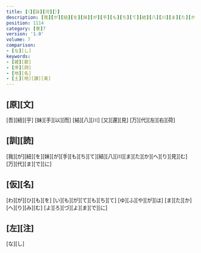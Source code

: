 ```yaml
---
title: [（][詠][河][）]
description: [我][が][紐][を][妹][が][手][も][ち][て][結][八][川][ま][た][か][へ][り][見][む][万][代][ま][で][に]
position: 1114
category: [巻]7
version: '1.0'
volume: 7
comparison:
- [な][し]
keywords:
- [雑][歌]
- [序][詞]
- [地][名]
- [土][地][讃][美]
---
```


## [原][文]

[吾][紐][乎] [妹][手][以][而] [結][八][川] [又][還][見] [万][代][左][右][荷]

## [訓][読]

[我][が][紐][を][妹][が][手][も][ち][て][結][八][川][ま][た][か][へ][り][見][む][万][代][ま][で][に]

## [仮][名]

[わ][が][ひ][も][を] [い][も][が][て][も][ち][て] [ゆ][ふ][や][が][は] [ま][た][か][へ][り][み][む] [よ][ろ][づ][よ][ま][で][に]

## [左][注]

[な][し]
